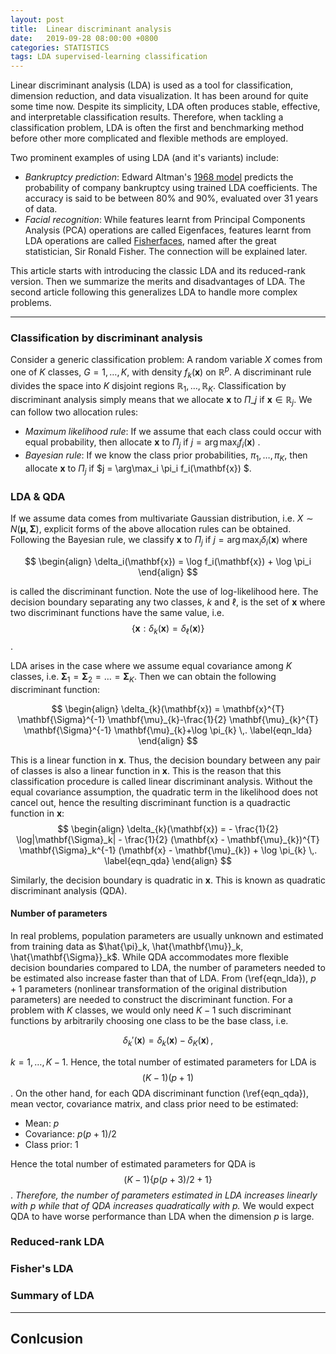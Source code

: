 ```yaml
---
layout: post
title:  Linear discriminant analysis
date:   2019-09-28 08:00:00 +0800
categories: STATISTICS
tags: LDA supervised-learning classification
---
```


Linear discriminant analysis (LDA) is used as a tool for classification, dimension reduction, and data visualization. It has been around for quite some time now. Despite its simplicity, LDA often produces stable, effective, and interpretable classification results. Therefore, when tackling a classification problem, LDA is often the first and benchmarking method before other more complicated and flexible methods are employed. 

Two prominent examples of using LDA (and it's variants) include:
- *Bankruptcy prediction*: Edward Altman's [1968 model](https://en.wikipedia.org/wiki/Altman_Z-score) predicts the probability of company bankruptcy using trained LDA coefficients. The accuracy is said to be between 80% and 90%, evaluated over 31 years of data.
- *Facial recognition*: While features learnt from Principal Components Analysis (PCA) operations are called Eigenfaces, features learnt from LDA operations are called [Fisherfaces](http://www.scholarpedia.org/article/Fisherfaces), named after the great statistician, Sir Ronald Fisher. The connection will be explained later. 

This article starts with introducing the classic LDA and its reduced-rank version. Then we summarize the merits and disadvantages of LDA. The second article following this generalizes LDA to handle more complex problems. 

--------------------------------------------------------------------------
### Classification by discriminant analysis
Consider a generic classification problem: A random variable $X$ comes from one of $K$ classes, $G = 1, \dots, K$, with density $f_k(\mathbf{x})$ on $\mathbb{R}^p$. A discriminant rule divides the space into $K$ disjoint regions $\mathbb{R}_1, \dots, \mathbb{R}_K$. Classification by discriminant analysis simply means that we allocate $\mathbf{x }$ to $\Pi\_{j}$ if $\mathbf{x} \in \mathbb{R}_j$. We can follow two allocation rules:

- *Maximum likelihood rule*: If we assume that each class could occur with equal probability, then allocate $\mathbf{x }$ to $\Pi_{j}$ if $j = \arg\max_i f_i(\mathbf{x})$ .
- *Bayesian rule*: If we know the class prior probabilities, $\pi_1, \dots, \pi_K$, then allocate $\mathbf{x }$ to $\Pi_{j}$ if $j = \arg\max_i \pi_i f_i(\mathbf{x}) $.

### LDA & QDA
If we assume data comes from multivariate Gaussian distribution, i.e. $X \sim N(\mathbf{\mu}, \mathbf{\Sigma})$, explicit forms of the above allocation rules can be obtained. Following the Bayesian rule, we classify $\mathbf{x}$ to $\Pi_{j}$ if $j = \arg\max_i \delta_i(\mathbf{x})$ where 

$$
\begin{align}
    \delta_i(\mathbf{x}) = \log f_i(\mathbf{x}) + \log \pi_i
\end{align}
$$ 

is called the discriminant function. Note the use of log-likelihood here.  The decision boundary separating any two classes, $k$ and $\ell$, is the set of $\mathbf{x}$ where two discriminant functions have the same value, i.e. $$\{\mathbf{x}: \delta_k(\mathbf{x}) = \delta_{\ell}(\mathbf{x})\}$$. 

LDA arises in the case where we assume equal covariance among $K$ classes, i.e. $\mathbf{\Sigma}_1 = \mathbf{\Sigma}_2 = \dots = \mathbf{\Sigma}_K$. Then we can obtain the following discriminant function:

$$
\begin{align}
    \delta_{k}(\mathbf{x}) = \mathbf{x}^{T} \mathbf{\Sigma}^{-1} \mathbf{\mu}_{k}-\frac{1}{2} \mathbf{\mu}_{k}^{T} \mathbf{\Sigma}^{-1} \mathbf{\mu}_{k}+\log \pi_{k} \,.
    \label{eqn_lda}
\end{align}
$$

This is a linear function in $\mathbf{x}$. Thus, the decision boundary between any pair of classes is also a linear function in $\mathbf{x}$. This is the reason that this classification procedure is called linear discriminant analysis. Without the equal covariance assumption, the quadratic term in the likelihood does not cancel out, hence the resulting discriminant function is a quadractic function in $\mathbf{x}$:
$$
\begin{align}
    \delta_{k}(\mathbf{x}) = 
    - \frac{1}{2} \log|\mathbf{\Sigma}_k| 
    - \frac{1}{2} (\mathbf{x} - \mathbf{\mu}_{k})^{T} \mathbf{\Sigma}_k^{-1} (\mathbf{x} - \mathbf{\mu}_{k}) + \log \pi_{k} \,.
    \label{eqn_qda}
\end{align}
$$

Similarly, the decision boundary is quadratic in $\mathbf{x}$. This is known as quadratic discriminant analysis (QDA).

#### Number of parameters
In real problems, population parameters are usually unknown and estimated from training data as $\hat{\pi}_k, \hat{\mathbf{\mu}}_k, \hat{\mathbf{\Sigma}}_k$. While QDA accommodates more flexible decision boundaries compared to LDA, the number of parameters needed to be estimated also increase faster than that of LDA. From (\ref{eqn_lda}), $p+1$ parameters (nonlinear transformation of the original distribution parameters) are needed to construct the discriminant function. For a problem with $K$ classes, we would only need $K-1$ such discriminant functions by arbitrarily choosing one class to be the base class, i.e. 

$$
\delta_{k}'(\mathbf{x}) = \delta_{k}(\mathbf{x}) - \delta_{K}(\mathbf{x})\,,
$$

$k = 1, \dots, K-1$. Hence, the total number of estimated parameters for LDA is $$(K-1)(p+1)$$. On the other hand, for each QDA discriminant function (\ref{eqn_qda}), mean vector, covariance matrix, and class prior need to be estimated:
- Mean: $p$
- Covariance: $p(p+1)/2$
- Class prior: 1
 
Hence the total number of estimated parameters for QDA is $$(K-1)\{p(p+3)/2+1\}$$. *Therefore, the number of parameters estimated in LDA increases linearly with $p$ while that of QDA increases quadratically with $p$.* We would expect QDA to have worse performance than LDA when the dimension $p$ is large. 




### Reduced-rank LDA
### Fisher's LDA
### Summary of LDA

--------------------------------------------------------------------------
## Conlcusion

